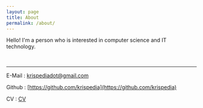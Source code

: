 ```yaml
---
layout: page
title: About
permalink: /about/
---
```


Hello! I'm a person who is interested in computer science and IT technology.

<br>

---



E-Mail : krispediadot@gmail.com

Github : [https://github.com/krispedia](https://github.com/krispedia)

CV : [CV]()
